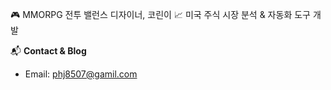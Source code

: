 

🎮 MMORPG 전투 밸런스 디자이너, 코린이
📈 미국 주식 시장 분석 & 자동화 도구 개발

📬 **Contact & Blog**  
- Email: phj8507@gamil.com
